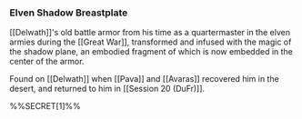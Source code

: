 ### Elven Shadow Breastplate

[[Delwath]]'s old battle armor from his time as a quartermaster in the elven armies during the [[Great War]], transformed and infused with the magic of the shadow plane, an embodied fragment of which is now embedded in the center of the armor. 

Found on [[Delwath]] when [[Pava]] and [[Avaras]] recovered him in the desert, and returned to him in [[Session 20 (DuFr)]].

%%SECRET[1]%%